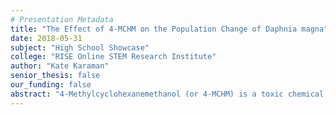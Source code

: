 ```yaml
---
# Presentation Metadata
title: "The Effect of 4-MCHM on the Population Change of Daphnia magna"
date: 2018-05-31
subject: "High School Showcase"
college: "RISE Online STEM Research Institute"
author: "Kate Karaman"
senior_thesis: false
our_funding: false
abstract: "4-Methylcyclohexanemethanol (or 4-MCHM) is a toxic chemical used in coal power plants. A 2014 chemical spill released a crude form of 4-MCHM, greatly affecting the surrounding community and environment. This chemical is often used in factories to clean coal, and was thought to be safe to use. After the spill, 4-MCHM has been tested on mammals such as rats and guinea pigs, causing decreased activity and mortality. In humans it has caused skin irritation and gastrointestinal symptoms (nausea, diarrhea), and damage to DNA in human cells. The purpose of this experiment is to investigate the effect of 4-MCHM (a coal cleaning agent) on the population change in Daphnia magna. Experimenting with Daphnia magna will show the effect of 4-MCHM on a very crucial part of aquatic ecosystems. Since 4-MCHM was not available for purchase, a very similar compound was used. This compound, called 1,4-Cyclohexanedimethanol (or 1,4-CHDM), is closely similar in structure and toxicity.  If the chemical 1,4-CHDM (as a substitute for 4-MCHM) is related to mortality, then increasing concentrations will decrease Daphnia magna population size over a period of 26 days. This experiment was divided into three parts due to time constraints. In the first and second part, Daphnia magna were contained in 4 plastic containers, each filled with 100 ml of spring water. In the first part, the containers had concentrations of 1%, 0.1%, 0.01%, and 0%(control) of 1,4-CHDM. The concentrations for the 2nd part were 0.001%, 0.0005%, 0.0001%, and 0%(control) of 1,4-CHDM. The concentrations for the third part, which used three containers per concentration, were 0.064 g/L, 0.069 g/L, 0.074 g/L, and 0 g/L (control) of 1,4-CHDM. These third set of concentrations were ranged around the estimated amount of 4-MCHM that was originally released into the river. Since the concentrations were very small, they were prepared in a one-liter solution, from which 100 ml was taken for each container. 10 Daphnia magna were used for the first and third part, and 12 were used for the second part. The population size is recorded and fed every 72 hours, for 26 days in the first part, 14 days for the second, and 23 days for the third (due to time constraints). It can be concluded from the data that the addition of 1,4-CHDM caused a decrease in the population of Daphnia magna. This was shown in both the first and second parts, as the Daphnia magna had a high mortality rate, while the control group multiplied quickly. In the third part, the population fluctuated due to an initial error of uneven distribution of pregnant Daphnia magna over the habitats. However, after 23 days, the control group multiplied quickly while the other concentrations had an increasing mortality rate or their population stayed relatively constant. 1,4-CHDM, and therefore 4-MCHM, has a dangerous effect on the population of Daphnia Magna over a period of time. This could be caused by effects on reproductive health, egg development, respiratory damage, or other health problems contributing to the mortality of Daphnia Magna. From this study and further investigation it can possibly be observed that 4-MCHM causes serious health problems, and with further investigation, a safe limit can be applied to many industries."
---
```

